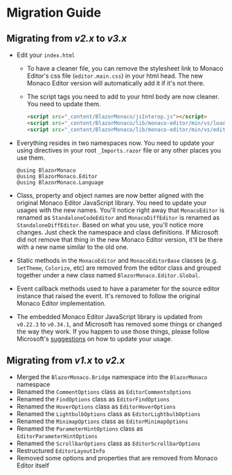 # Migration Guide

## Migrating from ***v2.x*** to ***v3.x***

- Edit your `index.html`

    - To have a cleaner file, you can remove the stylesheet link to Monaco Editor's css file (`editor.main.css`) in your html head. The new Monaco Editor version will automatically add it if it's not there.

    - The script tags you need to add to your html body are now cleaner. You need to update them.

        ```html
        <script src="_content/BlazorMonaco/jsInterop.js"></script>
        <script src="_content/BlazorMonaco/lib/monaco-editor/min/vs/loader.js"></script>
        <script src="_content/BlazorMonaco/lib/monaco-editor/min/vs/editor/editor.main.js"></script>
        ```

- Everything resides in two namespaces now. You need to update your using directives in your root `_Imports.razor` file or any other places you use them.

    ```
    @using BlazorMonaco
    @using BlazorMonaco.Editor
    @using BlazorMonaco.Language
    ```

- Class, property and object names are now better aligned with the original Monaco Editor JavaScript library. You need to update your usages with the new names. You'll notice right away that `MonacoEditor` is renamed as `StandaloneCodeEditor` and `MonacoDiffEditor` is renamed as `StandaloneDiffEditor`. Based on what you use, you'll notice more changes. Just check the namespace and class definitions. If Microsoft did not remove that thing in the new Monaco Editor version, it'll be there with a new name similar to the old one.

- Static methods in the `MonacoEditor` and `MonacoEditorBase` classes (e.g. `SetTheme`, `Colorize`, etc) are removed from the editor class and grouped together under a new class named `BlazorMonaco.Editor.Global`.

- Event callback methods used to have a parameter for the source editor instance that raised the event. It's removed to follow the original Monaco Editor implementation.

- The embedded Monaco Editor JavaScript library is updated from `v0.22.3` to `v0.34.1`, and Microsoft has removed some things or changed the way they work. If you happen to use those things, please follow Microsoft's [suggestions](https://github.com/microsoft/monaco-editor) on how to update your usage.

## Migrating from ***v1.x*** to ***v2.x***

- Merged the `BlazorMonaco.Bridge` namespace into the `BlazorMonaco` namespace
- Renamed the `CommentOptions` class as `EditorCommentsOptions`
- Renamed the `FindOptions` class as `EditorFindOptions`
- Renamed the `HoverOptions` class as `EditorHoverOptions`
- Renamed the `LightbulbOptions` class as `EditorLightbulbOptions`
- Renamed the `MinimapOptions` class as `EditorMinimapOptions`
- Renamed the `ParameterHintOptions` class as `EditorParameterHintOptions`
- Renamed the `ScrollbarOptions` class as `EditorScrollbarOptions`
- Restructured `EditorLayoutInfo`
- Removed some options and properties that are removed from Monaco Editor itself
